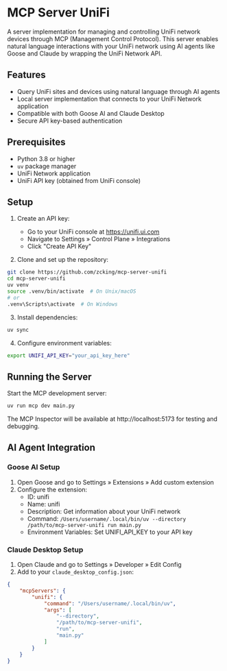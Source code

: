# MCP Server UniFi

A server implementation for managing and controlling UniFi network devices through MCP (Management Control Protocol). This server enables natural language interactions with your UniFi network using AI agents like Goose and Claude by wrapping the UniFi Network API.

## Features

- Query UniFi sites and devices using natural language through AI agents
- Local server implementation that connects to your UniFi Network application
- Compatible with both Goose AI and Claude Desktop
- Secure API key-based authentication

## Prerequisites

- Python 3.8 or higher
- `uv` package manager
- UniFi Network application
- UniFi API key (obtained from UniFi console)

## Setup

1. Create an API key:
   - Go to your UniFi console at https://unifi.ui.com
   - Navigate to Settings » Control Plane » Integrations
   - Click "Create API Key"

2. Clone and set up the repository:
```bash
git clone https://github.com/zcking/mcp-server-unifi
cd mcp-server-unifi
uv venv
source .venv/bin/activate  # On Unix/macOS
# or
.venv\Scripts\activate  # On Windows
```

3. Install dependencies:
```bash
uv sync
```

4. Configure environment variables:
```bash
export UNIFI_API_KEY="your_api_key_here"
```

## Running the Server

Start the MCP development server:

```bash
uv run mcp dev main.py
```

The MCP Inspector will be available at http://localhost:5173 for testing and debugging.

## AI Agent Integration

### Goose AI Setup

1. Open Goose and go to Settings » Extensions » Add custom extension
2. Configure the extension:
   - ID: unifi
   - Name: unifi
   - Description: Get information about your UniFi network
   - Command: `/Users/username/.local/bin/uv --directory /path/to/mcp-server-unifi run main.py`
   - Environment Variables: Set UNIFI_API_KEY to your API key

### Claude Desktop Setup

1. Open Claude and go to Settings » Developer » Edit Config
2. Add to your `claude_desktop_config.json`:
```json
{
    "mcpServers": {
        "unifi": {
            "command": "/Users/username/.local/bin/uv",
            "args": [
                "--directory",
                "/path/to/mcp-server-unifi",
                "run",
                "main.py"
            ]
        }
    }
}
```

